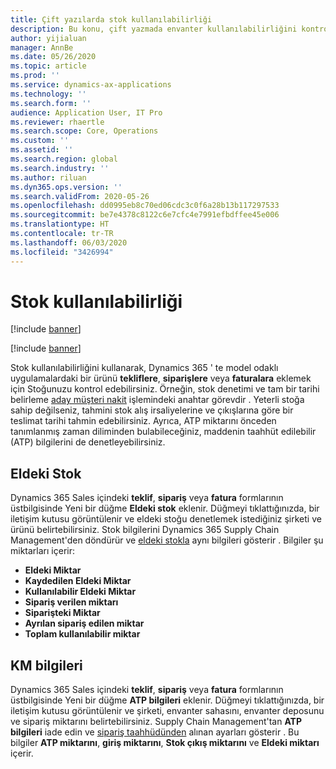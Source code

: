 ```yaml
---
title: Çift yazılarda stok kullanılabilirliği
description: Bu konu, çift yazmada envanter kullanılabilirliğini kontrol etme hakkında bilgi sağlar.
author: yijialuan
manager: AnnBe
ms.date: 05/26/2020
ms.topic: article
ms.prod: ''
ms.service: dynamics-ax-applications
ms.technology: ''
ms.search.form: ''
audience: Application User, IT Pro
ms.reviewer: rhaertle
ms.search.scope: Core, Operations
ms.custom: ''
ms.assetid: ''
ms.search.region: global
ms.search.industry: ''
ms.author: riluan
ms.dyn365.ops.version: ''
ms.search.validFrom: 2020-05-26
ms.openlocfilehash: dd0995eb8c70ed06cdc3c0f6a28b13b117297533
ms.sourcegitcommit: be7e4378c8122c6e7cfc4e7991efbdffee45e006
ms.translationtype: HT
ms.contentlocale: tr-TR
ms.lasthandoff: 06/03/2020
ms.locfileid: "3426994"
---
```

# <a name="inventory-availability"></a>Stok kullanılabilirliği

[!include [banner](../../includes/banner.md)]

[!include [banner](../../includes/preview-banner.md)]

Stok kullanılabilirliğini kullanarak, Dynamics 365 ' te model odaklı uygulamalardaki bir ürünü **tekliflere**, **siparişlere** veya **faturalara** eklemek için Stoğunuzu kontrol edebilirsiniz. Örneğin, stok denetimi ve tam bir tarihi belirleme [aday müşteri nakit](dual-write-prospect-to-cash.md) işlemindeki anahtar görevdir . Yeterli stoğa sahip değilseniz, tahmini stok alış irsaliyelerine ve çıkışlarına göre bir teslimat tarihi tahmin edebilirsiniz. Ayrıca, ATP miktarını önceden tanımlanmış zaman diliminden bulabileceğiniz, maddenin taahhüt edilebilir (ATP) bilgilerini de denetleyebilirsiniz.

## <a name="on-hand-inventory"></a>Eldeki Stok 

Dynamics 365 Sales içindeki **teklif**, **sipariş** veya **fatura** formlarının üstbilgisinde Yeni bir düğme **Eldeki stok** eklenir. Düğmeyi tıklattığınızda, bir iletişim kutusu görüntülenir ve eldeki stoğu denetlemek istediğiniz şirketi ve ürünü belirtebilirsiniz. Stok bilgilerini Dynamics 365 Supply Chain Management'den döndürür ve [eldeki stokla](../../../../supply-chain/inventory/tasks/check-availability-stock.md) aynı bilgileri gösterir . Bilgiler şu miktarları içerir:

- **Eldeki Miktar**
- **Kaydedilen Eldeki Miktar**
- **Kullanılabilir Eldeki Miktar**
- **Sipariş verilen miktarı**
- **Siparişteki Miktar**
- **Ayrılan sipariş edilen miktar**
- **Toplam kullanılabilir miktar**

## <a name="atp-information"></a>KM bilgileri

Dynamics 365 Sales içindeki **teklif**, **sipariş** veya **fatura** formlarının üstbilgisinde Yeni bir düğme **ATP bilgileri** eklenir. Düğmeyi tıklattığınızda, bir iletişim kutusu görüntülenir ve şirketi, envanter sahasını, envanter deposunu ve sipariş miktarını belirtebilirsiniz. Supply Chain Management'tan **ATP bilgileri** iade edin ve [sipariş taahhüdünden](../../../../supply-chain/sales-marketing/delivery-dates-available-promise-calculations.md#atp-calculations) alınan ayarları gösterir . Bu bilgiler **ATP miktarını**, **giriş miktarını**, **Stok çıkış miktarını** ve **Eldeki miktarı** içerir.
